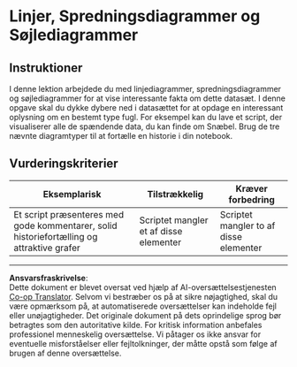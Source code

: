 <!--
CO_OP_TRANSLATOR_METADATA:
{
  "original_hash": "0ea21b6513df5ade7419c6b7d65f10b1",
  "translation_date": "2025-08-26T23:09:13+00:00",
  "source_file": "3-Data-Visualization/R/09-visualization-quantities/assignment.md",
  "language_code": "da"
}
-->
# Linjer, Spredningsdiagrammer og Søjlediagrammer

## Instruktioner

I denne lektion arbejdede du med linjediagrammer, spredningsdiagrammer og søjlediagrammer for at vise interessante fakta om dette datasæt. I denne opgave skal du dykke dybere ned i datasættet for at opdage en interessant oplysning om en bestemt type fugl. For eksempel kan du lave et script, der visualiserer alle de spændende data, du kan finde om Snæbel. Brug de tre nævnte diagramtyper til at fortælle en historie i din notebook.

## Vurderingskriterier

Eksemplarisk | Tilstrækkelig | Kræver forbedring
--- | --- | -- |
Et script præsenteres med gode kommentarer, solid historiefortælling og attraktive grafer | Scriptet mangler et af disse elementer | Scriptet mangler to af disse elementer

---

**Ansvarsfraskrivelse**:  
Dette dokument er blevet oversat ved hjælp af AI-oversættelsestjenesten [Co-op Translator](https://github.com/Azure/co-op-translator). Selvom vi bestræber os på at sikre nøjagtighed, skal du være opmærksom på, at automatiserede oversættelser kan indeholde fejl eller unøjagtigheder. Det originale dokument på dets oprindelige sprog bør betragtes som den autoritative kilde. For kritisk information anbefales professionel menneskelig oversættelse. Vi påtager os ikke ansvar for eventuelle misforståelser eller fejltolkninger, der måtte opstå som følge af brugen af denne oversættelse.
